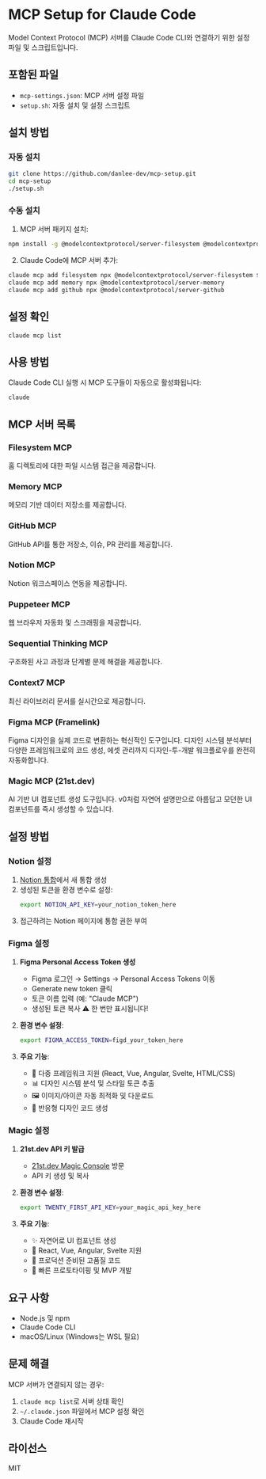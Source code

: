 # MCP Setup for Claude Code

Model Context Protocol (MCP) 서버를 Claude Code CLI와 연결하기 위한 설정 파일 및 스크립트입니다.

## 포함된 파일

- `mcp-settings.json`: MCP 서버 설정 파일
- `setup.sh`: 자동 설치 및 설정 스크립트

## 설치 방법

### 자동 설치

```bash
git clone https://github.com/danlee-dev/mcp-setup.git
cd mcp-setup
./setup.sh
```

### 수동 설치

1. MCP 서버 패키지 설치:
```bash
npm install -g @modelcontextprotocol/server-filesystem @modelcontextprotocol/server-memory @modelcontextprotocol/server-github
```

2. Claude Code에 MCP 서버 추가:
```bash
claude mcp add filesystem npx @modelcontextprotocol/server-filesystem $HOME
claude mcp add memory npx @modelcontextprotocol/server-memory
claude mcp add github npx @modelcontextprotocol/server-github
```

## 설정 확인

```bash
claude mcp list
```

## 사용 방법

Claude Code CLI 실행 시 MCP 도구들이 자동으로 활성화됩니다:
```bash
claude
```

## MCP 서버 목록

### Filesystem MCP
홈 디렉토리에 대한 파일 시스템 접근을 제공합니다.

### Memory MCP
메모리 기반 데이터 저장소를 제공합니다.

### GitHub MCP
GitHub API를 통한 저장소, 이슈, PR 관리를 제공합니다.

### Notion MCP
Notion 워크스페이스 연동을 제공합니다.

### Puppeteer MCP
웹 브라우저 자동화 및 스크래핑을 제공합니다.

### Sequential Thinking MCP
구조화된 사고 과정과 단계별 문제 해결을 제공합니다.

### Context7 MCP
최신 라이브러리 문서를 실시간으로 제공합니다.

### Figma MCP (Framelink)
Figma 디자인을 실제 코드로 변환하는 혁신적인 도구입니다. 디자인 시스템 분석부터 다양한 프레임워크로의 코드 생성, 에셋 관리까지 디자인-투-개발 워크플로우를 완전히 자동화합니다.

### Magic MCP (21st.dev)
AI 기반 UI 컴포넌트 생성 도구입니다. v0처럼 자연어 설명만으로 아름답고 모던한 UI 컴포넌트를 즉시 생성할 수 있습니다.

## 설정 방법

### Notion 설정
1. [Notion 통합](https://www.notion.so/profile/integrations)에서 새 통합 생성
2. 생성된 토큰을 환경 변수로 설정:
   ```bash
   export NOTION_API_KEY=your_notion_token_here
   ```
3. 접근하려는 Notion 페이지에 통합 권한 부여

### Figma 설정
1. **Figma Personal Access Token 생성**
   - Figma 로그인 → Settings → Personal Access Tokens 이동
   - Generate new token 클릭
   - 토큰 이름 입력 (예: "Claude MCP")
   - 생성된 토큰 복사 ⚠️ 한 번만 표시됩니다!

2. **환경 변수 설정**:
   ```bash
   export FIGMA_ACCESS_TOKEN=figd_your_token_here
   ```

3. **주요 기능**:
   - 🎨 다중 프레임워크 지원 (React, Vue, Angular, Svelte, HTML/CSS)
   - 📊 디자인 시스템 분석 및 스타일 토큰 추출
   - 🖼️ 이미지/아이콘 자동 최적화 및 다운로드
   - 📱 반응형 디자인 코드 생성

### Magic 설정
1. **21st.dev API 키 발급**
   - [21st.dev Magic Console](https://21st.dev/magic/console) 방문
   - API 키 생성 및 복사

2. **환경 변수 설정**:
   ```bash
   export TWENTY_FIRST_API_KEY=your_magic_api_key_here
   ```

3. **주요 기능**:
   - ✨ 자연어로 UI 컴포넌트 생성
   - 🎨 React, Vue, Angular, Svelte 지원
   - 💎 프로덕션 준비된 고품질 코드
   - 🎯 빠른 프로토타이핑 및 MVP 개발

## 요구 사항

- Node.js 및 npm
- Claude Code CLI
- macOS/Linux (Windows는 WSL 필요)

## 문제 해결

MCP 서버가 연결되지 않는 경우:
1. `claude mcp list`로 서버 상태 확인
2. `~/.claude.json` 파일에서 MCP 설정 확인
3. Claude Code 재시작

## 라이선스

MIT